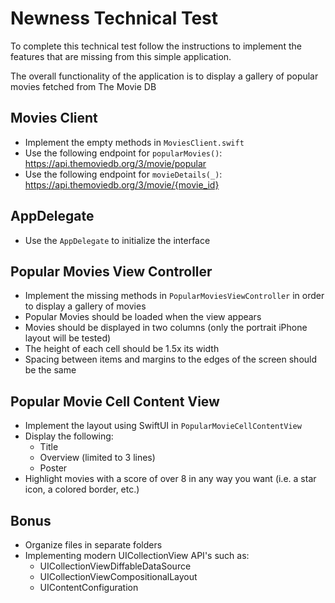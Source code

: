 # Newness Technical Test

To complete this technical test follow the instructions to implement the features that are missing from this simple application.

The overall functionality of the application is to display a gallery of popular movies fetched from The Movie DB

## Movies Client

 - Implement the empty methods in `MoviesClient.swift`
 - Use the following endpoint for `popularMovies()`: https://api.themoviedb.org/3/movie/popular
 - Use the following endpoint for `movieDetails(_)`: https://api.themoviedb.org/3/movie/{movie_id}

## AppDelegate

 - Use the `AppDelegate` to initialize the interface 
 
## Popular Movies View Controller

 - Implement the missing methods in `PopularMoviesViewController` in order to display a gallery of movies
 - Popular Movies should be loaded when the view appears
 - Movies should be displayed in two columns (only the portrait iPhone layout will be tested)
 - The height of each cell should be 1.5x its width
 - Spacing between items and margins to the edges of the screen should be the same
 
## Popular Movie Cell Content View
  
  - Implement the layout using SwiftUI in `PopularMovieCellContentView`
  - Display the following:
    - Title
    - Overview (limited to 3 lines)
    - Poster 
  - Highlight movies with a score of over 8 in any way you want (i.e. a star icon, a colored border, etc.)

## Bonus
  
  - Organize files in separate folders
  - Implementing modern UICollectionView API's such as:
    - UICollectionViewDiffableDataSource
    - UICollectionViewCompositionalLayout
    - UIContentConfiguration
